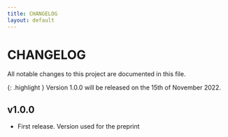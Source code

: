 ```yaml
---
title: CHANGELOG
layout: default
---
```


# CHANGELOG

All notable changes to this project are documented in this file.

{: .highlight }
Version 1.0.0 will be released on the 15th of November 2022.

## v1.0.0

- First release. Version used for the preprint
